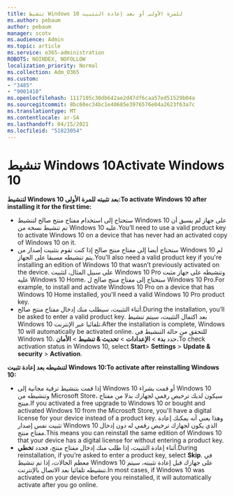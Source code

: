 ```yaml
---
title: تنشيط Windows 10 للمرة الأولى أو بعد إعادة التثبيت
ms.author: pebaum
author: pebaum
manager: scotv
ms.audience: Admin
ms.topic: article
ms.service: o365-administration
ROBOTS: NOINDEX, NOFOLLOW
localization_priority: Normal
ms.collection: Adm_O365
ms.custom:
- "3485"
- "9001418"
ms.openlocfilehash: 1117105c30db642ae2d47df6caa57ed51529b04a
ms.sourcegitcommit: 8bc60ec34bc1e40685e3976576e04a2623f63a7c
ms.translationtype: MT
ms.contentlocale: ar-SA
ms.lasthandoff: 04/15/2021
ms.locfileid: "51823054"
---
```

# <a name="activate-windows-10"></a><span data-ttu-id="349bc-102">تنشيط Windows 10</span><span class="sxs-lookup"><span data-stu-id="349bc-102">Activate Windows 10</span></span>

<span data-ttu-id="349bc-103">**لتنشيط Windows 10 بعد تثبيته للمرة الأولى:**</span><span class="sxs-lookup"><span data-stu-id="349bc-103">**To activate Windows 10 after installing it for the first time:**</span></span>

- <span data-ttu-id="349bc-104">ستحتاج إلى استخدام مفتاح منتج صالح لتنشيط Windows 10 على جهاز لم يسبق أن تم تنشيط نسخة من Windows 10 عليه.</span><span class="sxs-lookup"><span data-stu-id="349bc-104">You’ll need to use a valid product key to activate Windows 10 on a device that has never had an activated copy of Windows 10 on it.</span></span>
- <span data-ttu-id="349bc-105">ستحتاج أيضا إلى مفتاح منتج صالح إذا كنت تقوم بتثبيت إصدار من Windows 10 لم يتم تنشيطه مسبقا على الجهاز.</span><span class="sxs-lookup"><span data-stu-id="349bc-105">You’ll also need a valid product key if you're installing an edition of Windows 10 that wasn’t previously activated on the device.</span></span> <span data-ttu-id="349bc-106">على سبيل المثال، لتثبيت Windows 10 Pro وتنشيطه على جهاز مثبت عليه Windows 10 Home، ستحتاج إلى مفتاح منتج صالح ل Windows 10 Pro.</span><span class="sxs-lookup"><span data-stu-id="349bc-106">For example, to install and activate Windows 10 Pro on a device that has Windows 10 Home installed, you'll need a valid Windows 10 Pro product key.</span></span>
- <span data-ttu-id="349bc-107">أثناء التثبيت، سيطلب منك إدخال مفتاح منتج صالح.</span><span class="sxs-lookup"><span data-stu-id="349bc-107">During the installation, you’ll be asked to enter a valid product key.</span></span> <span data-ttu-id="349bc-108">بعد اكتمال التثبيت، سيتم تنشيط Windows 10 تلقائيا عبر الإنترنت.</span><span class="sxs-lookup"><span data-stu-id="349bc-108">After the installation is complete, Windows 10 will automatically be activated online.</span></span> <span data-ttu-id="349bc-109">للتحقق من حالة التنشيط في Windows 10، حدد **بدء** >  **الإعدادات**  >  **تحديث & تنشيط**  >  **الأمان.**</span><span class="sxs-lookup"><span data-stu-id="349bc-109">To check activation status in Windows 10, select **Start**> **Settings** > **Update & security** > **Activation**.</span></span>

<span data-ttu-id="349bc-110">**لتنشيطه بعد إعادة تثبيت Windows 10:**</span><span class="sxs-lookup"><span data-stu-id="349bc-110">**To activate after reinstalling Windows 10:**</span></span>

- <span data-ttu-id="349bc-111">إذا قمت بتنشيط ترقية مجانية إلى Windows 10 أو قمت بشراء Windows 10 وتنشيطه من Microsoft Store، سيكون لديك ترخيص رقمي لجهازك بدلا من مفتاح منتج.</span><span class="sxs-lookup"><span data-stu-id="349bc-111">If you activated a free upgrade to Windows 10 or bought and activated Windows 10 from the Microsoft Store, you'll have a digital license for your device instead of a product key.</span></span> <span data-ttu-id="349bc-112">وهذا يعني أنه يمكنك إعادة تثبيت نفس إصدار Windows 10 الذي يكون لجهازك ترخيص رقمي له دون إدخال مفتاح منتج.</span><span class="sxs-lookup"><span data-stu-id="349bc-112">This means you can reinstall the same edition of Windows 10 that your device has a digital license for without entering a product key.</span></span>
- <span data-ttu-id="349bc-113">أثناء إعادة التثبيت، إذا طلب منك إدخال مفتاح منتج، فحدد **تخطي**.</span><span class="sxs-lookup"><span data-stu-id="349bc-113">During reinstallation, if you’re asked to enter a product key, select **Skip**.</span></span> <span data-ttu-id="349bc-114">في معظم الحالات، إذا تم تنشيط Windows 10 على جهازك قبل إعادة تثبيته، سيتم تنشيطه تلقائيا بعد الاتصال بالإنترنت.</span><span class="sxs-lookup"><span data-stu-id="349bc-114">In most cases, if Windows 10 was activated on your device before you reinstalled, it will automatically activate after you go online.</span></span>
